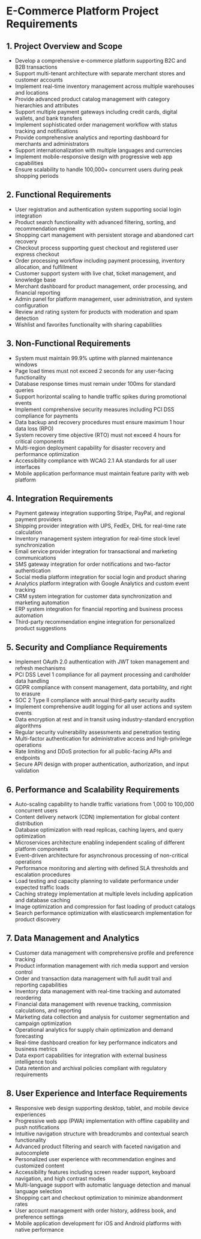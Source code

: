 # E-Commerce Platform Project Requirements

## 1. Project Overview and Scope
- Develop a comprehensive e-commerce platform supporting B2C and B2B transactions
- Support multi-tenant architecture with separate merchant stores and customer accounts
- Implement real-time inventory management across multiple warehouses and locations
- Provide advanced product catalog management with category hierarchies and attributes
- Support multiple payment gateways including credit cards, digital wallets, and bank transfers
- Implement sophisticated order management workflow with status tracking and notifications
- Provide comprehensive analytics and reporting dashboard for merchants and administrators
- Support internationalization with multiple languages and currencies
- Implement mobile-responsive design with progressive web app capabilities
- Ensure scalability to handle 100,000+ concurrent users during peak shopping periods

## 2. Functional Requirements
- User registration and authentication system supporting social login integration
- Product search functionality with advanced filtering, sorting, and recommendation engine
- Shopping cart management with persistent storage and abandoned cart recovery
- Checkout process supporting guest checkout and registered user express checkout
- Order processing workflow including payment processing, inventory allocation, and fulfillment
- Customer support system with live chat, ticket management, and knowledge base
- Merchant dashboard for product management, order processing, and financial reporting
- Admin panel for platform management, user administration, and system configuration
- Review and rating system for products with moderation and spam detection
- Wishlist and favorites functionality with sharing capabilities

## 3. Non-Functional Requirements
- System must maintain 99.9% uptime with planned maintenance windows
- Page load times must not exceed 2 seconds for any user-facing functionality
- Database response times must remain under 100ms for standard queries
- Support horizontal scaling to handle traffic spikes during promotional events
- Implement comprehensive security measures including PCI DSS compliance for payments
- Data backup and recovery procedures must ensure maximum 1 hour data loss (RPO)
- System recovery time objective (RTO) must not exceed 4 hours for critical components
- Multi-region deployment capability for disaster recovery and performance optimization
- Accessibility compliance with WCAG 2.1 AA standards for all user interfaces
- Mobile application performance must maintain feature parity with web platform

## 4. Integration Requirements
- Payment gateway integration supporting Stripe, PayPal, and regional payment providers
- Shipping provider integration with UPS, FedEx, DHL for real-time rate calculation
- Inventory management system integration for real-time stock level synchronization
- Email service provider integration for transactional and marketing communications
- SMS gateway integration for order notifications and two-factor authentication
- Social media platform integration for social login and product sharing
- Analytics platform integration with Google Analytics and custom event tracking
- CRM system integration for customer data synchronization and marketing automation
- ERP system integration for financial reporting and business process automation
- Third-party recommendation engine integration for personalized product suggestions

## 5. Security and Compliance Requirements
- Implement OAuth 2.0 authentication with JWT token management and refresh mechanisms
- PCI DSS Level 1 compliance for all payment processing and cardholder data handling
- GDPR compliance with consent management, data portability, and right to erasure
- SOC 2 Type II compliance with annual third-party security audits
- Implement comprehensive audit logging for all user actions and system events
- Data encryption at rest and in transit using industry-standard encryption algorithms
- Regular security vulnerability assessments and penetration testing
- Multi-factor authentication for administrative access and high-privilege operations
- Rate limiting and DDoS protection for all public-facing APIs and endpoints
- Secure API design with proper authentication, authorization, and input validation

## 6. Performance and Scalability Requirements
- Auto-scaling capability to handle traffic variations from 1,000 to 100,000 concurrent users
- Content delivery network (CDN) implementation for global content distribution
- Database optimization with read replicas, caching layers, and query optimization
- Microservices architecture enabling independent scaling of different platform components
- Event-driven architecture for asynchronous processing of non-critical operations
- Performance monitoring and alerting with defined SLA thresholds and escalation procedures
- Load testing and capacity planning to validate performance under expected traffic loads
- Caching strategy implementation at multiple levels including application and database caching
- Image optimization and compression for fast loading of product catalogs
- Search performance optimization with elasticsearch implementation for product discovery

## 7. Data Management and Analytics
- Customer data management with comprehensive profile and preference tracking
- Product information management with rich media support and version control
- Order and transaction data management with full audit trail and reporting capabilities
- Inventory data management with real-time tracking and automated reordering
- Financial data management with revenue tracking, commission calculations, and reporting
- Marketing data collection and analysis for customer segmentation and campaign optimization
- Operational analytics for supply chain optimization and demand forecasting
- Real-time dashboard creation for key performance indicators and business metrics
- Data export capabilities for integration with external business intelligence tools
- Data retention and archival policies compliant with regulatory requirements

## 8. User Experience and Interface Requirements
- Responsive web design supporting desktop, tablet, and mobile device experiences
- Progressive web app (PWA) implementation with offline capability and push notifications
- Intuitive navigation structure with breadcrumbs and contextual search functionality
- Advanced product filtering and search with faceted navigation and autocomplete
- Personalized user experience with recommendation engines and customized content
- Accessibility features including screen reader support, keyboard navigation, and high contrast modes
- Multi-language support with automatic language detection and manual language selection
- Shopping cart and checkout optimization to minimize abandonment rates
- User account management with order history, address book, and preference settings
- Mobile application development for iOS and Android platforms with native performance
